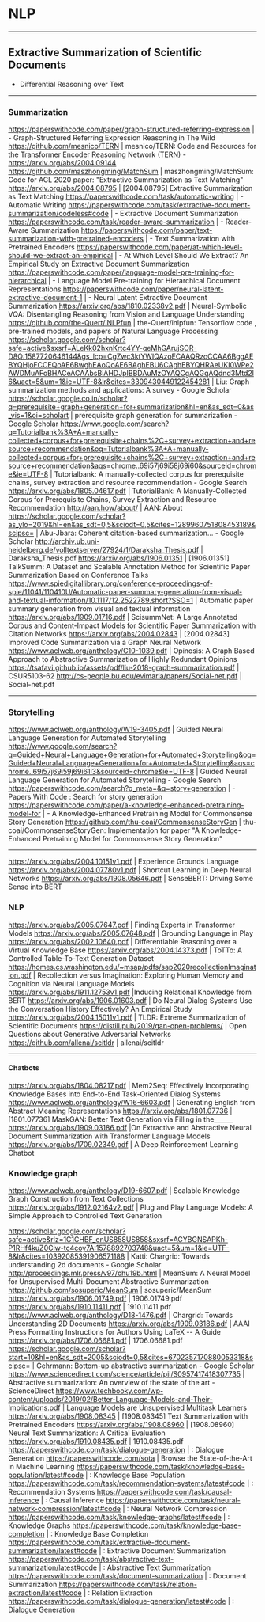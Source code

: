 # NLP

---

## Extractive Summarization of Scientific Documents

- Differential Reasoning over Text


---

### Summarization

https://paperswithcode.com/paper/graph-structured-referring-expression | - Graph-Structured Referring Expression Reasoning in The Wild
https://github.com/mesnico/TERN | mesnico/TERN: Code and Resources for the Transformer Encoder Reasoning Network (TERN) - https://arxiv.org/abs/2004.09144
https://github.com/maszhongming/MatchSum | maszhongming/MatchSum: Code for ACL 2020 paper: "Extractive Summarization as Text Matching"
https://arxiv.org/abs/2004.08795 | [2004.08795] Extractive Summarization as Text Matching
https://paperswithcode.com/task/automatic-writing | - Automatic Writing
https://paperswithcode.com/task/extractive-document-summarization/codeless#code | - Extractive Document Summarization
https://paperswithcode.com/task/reader-aware-summarization | - Reader-Aware Summarization
https://paperswithcode.com/paper/text-summarization-with-pretrained-encoders | - Text Summarization with Pretrained Encoders
https://paperswithcode.com/paper/at-which-level-should-we-extract-an-empirical | - At Which Level Should We Extract? An Empirical Study on Extractive Document Summarization
https://paperswithcode.com/paper/language-model-pre-training-for-hierarchical | - Language Model Pre-training for Hierarchical Document Representations
https://paperswithcode.com/paper/neural-latent-extractive-document-1 | - Neural Latent Extractive Document Summarization
https://arxiv.org/abs/1810.02338v2.pdf | Neural-Symbolic VQA: Disentangling Reasoning from Vision and Language Understanding
https://github.com/the-Quert/iNLPfun | the-Quert/inlpfun: Tensorflow code , pre-trained models, and papers of Natural Language Processing
https://scholar.google.com/scholar?safe=active&sxsrf=ALeKk02hxnKrtc4YY-qeMhGArujSOR-D8Q:1587720646144&gs_lcp=CgZwc3ktYWIQAzoECAAQRzoCCAA6BggAEBYQHjoFCCEQoAE6BwghEAoQoAE6BAghEBU6CAghEBYQHRAeUKI0WPe2AWDMuAFoBHACeACAAbsBiAHDJpIBBDAuMzOYAQCgAQGqAQdnd3Mtd2l6&uact=5&um=1&ie=UTF-8&lr&cites=3309430449122454281 | Liu: Graph summarization methods and applications: A survey - Google Scholar
https://scholar.google.co.in/scholar?q=prerequisite+graph+generation+for+summarization&hl=en&as_sdt=0&as_vis=1&oi=scholart | prerequisite graph generation for summarization - Google Scholar
https://www.google.com/search?q=Tutorialbank%3A+A+manually-collected+corpus+for+prerequisite+chains%2C+survey+extraction+and+resource+recommendation&oq=Tutorialbank%3A+A+manually-collected+corpus+for+prerequisite+chains%2C+survey+extraction+and+resource+recommendation&aqs=chrome..69i57j69i58j69i60&sourceid=chrome&ie=UTF-8 | Tutorialbank: A manually-collected corpus for prerequisite chains, survey extraction and resource recommendation - Google Search
https://arxiv.org/abs/1805.04617.pdf | TutorialBank: A Manually-Collected Corpus for Prerequisite Chains, Survey Extraction and Resource Recommendation
http://aan.how/about/ | AAN: About
https://scholar.google.com/scholar?as_ylo=2019&hl=en&as_sdt=0,5&sciodt=0,5&cites=1289960751808453189&scipsc= | Abu-Jbara: Coherent citation-based summarization... - Google Scholar
http://archiv.ub.uni-heidelberg.de/volltextserver/27924/1/Daraksha_Thesis.pdf | Daraksha_Thesis.pdf
https://arxiv.org/abs/1906.01351 | [1906.01351] TalkSumm: A Dataset and Scalable Annotation Method for Scientific Paper Summarization Based on Conference Talks
https://www.spiedigitallibrary.org/conference-proceedings-of-spie/11041/110410U/Automatic-paper-summary-generation-from-visual-and-textual-information/10.1117/12.2522789.short?SSO=1 | Automatic paper summary generation from visual and textual information
https://arxiv.org/abs/1909.01716.pdf | ScisummNet: A Large Annotated Corpus and Content-Impact Models for Scientific Paper Summarization with Citation Networks
https://arxiv.org/abs/2004.02843 | [2004.02843] Improved Code Summarization via a Graph Neural Network
https://www.aclweb.org/anthology/C10-1039.pdf | Opinosis: A Graph Based Approach to Abstractive Summarization of Highly Redundant Opinions
https://tsafavi.github.io/assets/pdf/liu-2018-graph-summarization.pdf | CSUR5103-62
http://cs-people.bu.edu/evimaria/papers/Social-net.pdf | Social-net.pdf

---

### Storytelling

https://www.aclweb.org/anthology/W19-3405.pdf | Guided Neural Language Generation for Automated Storytelling
https://www.google.com/search?q=Guided+Neural+Language+Generation+for+Automated+Storytelling&oq=Guided+Neural+Language+Generation+for+Automated+Storytelling&aqs=chrome..69i57j69i59j69i61l3&sourceid=chrome&ie=UTF-8 | Guided Neural Language Generation for Automated Storytelling - Google Search
https://paperswithcode.com/search?q_meta=&q=story+generation | - Papers With Code : Search for story generation
https://paperswithcode.com/paper/a-knowledge-enhanced-pretraining-model-for | - A Knowledge-Enhanced Pretraining Model for Commonsense Story Generation
https://github.com/thu-coai/CommonsenseStoryGen | thu-coai/CommonsenseStoryGen: Implementation for paper "A Knowledge-Enhanced Pretraining Model for Commonsense Story Generation"

---

https://arxiv.org/abs/2004.10151v1.pdf | Experience Grounds Language
https://arxiv.org/abs/2004.07780v1.pdf | Shortcut Learning in Deep Neural Networks
https://arxiv.org/abs/1908.05646.pdf | SenseBERT: Driving Some Sense into BERT



### NLP

https://arxiv.org/abs/2005.07647.pdf | Finding Experts in Transformer Models
https://arxiv.org/abs/2005.07648.pdf | Grounding Language in Play
https://arxiv.org/abs/2002.10640.pdf | Differentiable Reasoning over a Virtual Knowledge Base
https://arxiv.org/abs/2004.14373.pdf | ToTTo: A Controlled Table-To-Text Generation Dataset
https://homes.cs.washington.edu/~msap/pdfs/sap2020recollectionImagination.pdf | Recollection versus Imagination: Exploring Human Memory and Cognition via Neural Language Models
https://arxiv.org/abs/1911.12753v1.pdf |Inducing Relational Knowledge from BERT
https://arxiv.org/abs/1906.01603.pdf | Do Neural Dialog Systems Use the Conversation History Effectively? An Empirical Study
https://arxiv.org/abs/2004.15011v1.pdf | TLDR: Extreme Summarization of Scientific Documents
https://distill.pub/2019/gan-open-problems/ | Open Questions about Generative Adversarial Networks
https://github.com/allenai/scitldr | allenai/scitldr

---

#### Chatbots
https://arxiv.org/abs/1804.08217.pdf | Mem2Seq: Effectively Incorporating Knowledge Bases into End-to-End Task-Oriented Dialog Systems
https://www.aclweb.org/anthology/W16-6603.pdf | Generating English from Abstract Meaning Representations
https://arxiv.org/abs/1801.07736 | [1801.07736] MaskGAN: Better Text Generation via Filling in the______
https://arxiv.org/abs/1909.03186.pdf |On Extractive and Abstractive Neural Document Summarization with Transformer Language Models
https://arxiv.org/abs/1709.02349.pdf | A Deep Reinforcement Learning Chatbot



### Knowledge graph

https://www.aclweb.org/anthology/D19-6607.pdf | Scalable Knowledge Graph Construction from Text Collections
https://arxiv.org/abs/1912.02164v2.pdf | Plug and Play Language Models: A Simple Approach to Controlled Text Generation












https://scholar.google.com/scholar?safe=active&rlz=1C1CHBF_enUS858US858&sxsrf=ACYBGNSAPKh-P1RHf4kuZ0Ciw-tc4coy7A:1578892703748&uact=5&um=1&ie=UTF-8&lr&cites=10392085391906571188 | Katti: Chargrid: Towards understanding 2d documents - Google Scholar
http://proceedings.mlr.press/v97/chu19b.html | MeanSum: A Neural Model for Unsupervised Multi-Document Abstractive Summarization
https://github.com/sosuperic/MeanSum | sosuperic/MeanSum
https://arxiv.org/abs/1906.01749.pdf | 1906.01749.pdf
https://arxiv.org/abs/1910.11411.pdf | 1910.11411.pdf
https://www.aclweb.org/anthology/D18-1476.pdf | Chargrid: Towards Understanding 2D Documents
https://arxiv.org/abs/1909.03186.pdf | AAAI Press Formatting Instructions for Authors Using LaTeX -- A Guide
https://arxiv.org/abs/1706.06681.pdf | 1706.06681.pdf
https://scholar.google.com/scholar?start=10&hl=en&as_sdt=2005&sciodt=0,5&cites=6702357170880053318&scipsc= | Gehrmann: Bottom-up abstractive summarization - Google Scholar
https://www.sciencedirect.com/science/article/pii/S0957417418307735 | Abstractive summarization: An overview of the state of the art - ScienceDirect
https://www.techbooky.com/wp-content/uploads/2019/02/Better-Language-Models-and-Their-Implications.pdf | Language Models are Unsupervised Multitask Learners
https://arxiv.org/abs/1908.08345 | [1908.08345] Text Summarization with Pretrained Encoders
https://arxiv.org/abs/1908.08960 | [1908.08960] Neural Text Summarization: A Critical Evaluation
https://arxiv.org/abs/1910.08435.pdf | 1910.08435.pdf
https://paperswithcode.com/task/dialogue-generation | : Dialogue Generation
https://paperswithcode.com/sota | Browse the State-of-the-Art in Machine Learning
https://paperswithcode.com/task/knowledge-base-population/latest#code | : Knowledge Base Population
https://paperswithcode.com/task/recommendation-systems/latest#code | : Recommendation Systems
https://paperswithcode.com/task/causal-inference | : Causal Inference
https://paperswithcode.com/task/neural-network-compression/latest#code | : Neural Network Compression
https://paperswithcode.com/task/knowledge-graphs/latest#code | : Knowledge Graphs
https://paperswithcode.com/task/knowledge-base-completion | : Knowledge Base Completion
https://paperswithcode.com/task/extractive-document-summarization/latest#code | : Extractive Document Summarization
https://paperswithcode.com/task/abstractive-text-summarization/latest#code | : Abstractive Text Summarization
https://paperswithcode.com/task/document-summarization | : Document Summarization
https://paperswithcode.com/task/relation-extraction/latest#code | : Relation Extraction
https://paperswithcode.com/task/dialogue-generation/latest#code | : Dialogue Generation